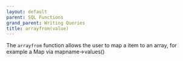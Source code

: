 ```yaml
---
layout: default
parent: SQL Functions
grand_parent: Writing Queries
title: arrayfrom(value)
---
```

The `arrayfrom` function allows the user to map a item to an array, for example a Map via mapname->values()